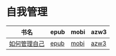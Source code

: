 # 自我管理

| 书名 | epub | mobi | azw3 |
| --- | --- | --- | --- |
| [如何管理自己](http://ct.dalanmei.com/f/31084289-571777913-21ec15) | [epub](http://ct.dalanmei.com/f/31084289-571777913-21ec15) | [mobi](http://ct.dalanmei.com/f/31084289-571517166-b4e3a9) | [azw3](http://ct.dalanmei.com/f/31084289-571923236-c93aa6) |
